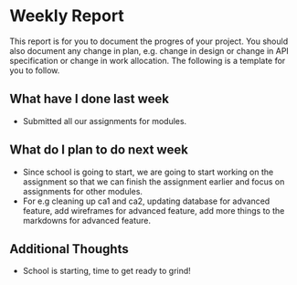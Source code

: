 # Weekly Report

This report is for you to document the progres of your project. You should also document any change in plan, e.g. change in design or change in API specification or change in work allocation. The following is a template for you to follow.

## What have I done last week

-   Submitted all our assignments for modules.

## What do I plan to do next week

-   Since school is going to start, we are going to start working on the assignment so that we can finish the assignment earlier and focus on assignments for other modules.
-   For e.g cleaning up ca1 and ca2, updating database for advanced feature, add wireframes for advanced feature, add more things to the markdowns for advanced feature.

## Additional Thoughts

-   School is starting, time to get ready to grind!
